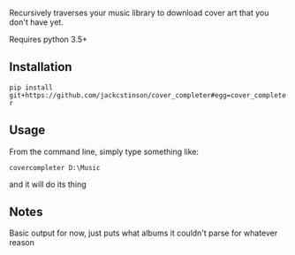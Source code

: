 Recursively traverses your music library to download cover art that you don't have yet. 

Requires python 3.5+

Installation
------------

```pip install git+https://github.com/jackcstinson/cover_completer#egg=cover_completer```

Usage
--------

From the command line, simply type something like:

```covercompleter D:\Music```

and it will do its thing

Notes
-------
Basic output for now, just puts what albums it couldn't parse for whatever reason

